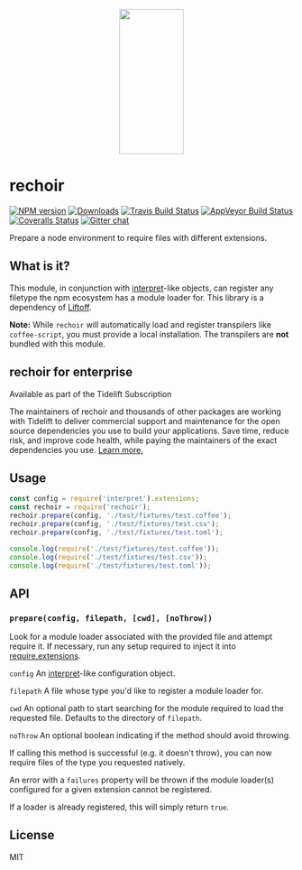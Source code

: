 <p align="center">
  <a href="http://gulpjs.com">
    <img height="257" width="114" src="https://raw.githubusercontent.com/gulpjs/artwork/master/gulp-2x.png">
  </a>
</p>

# rechoir

[![NPM version][npm-image]][npm-url] [![Downloads][downloads-image]][npm-url] [![Travis Build Status][travis-image]][travis-url] [![AppVeyor Build Status][appveyor-image]][appveyor-url] [![Coveralls Status][coveralls-image]][coveralls-url] [![Gitter chat][gitter-image]][gitter-url]

Prepare a node environment to require files with different extensions.

## What is it?

This module, in conjunction with [interpret]-like objects, can register any filetype the npm ecosystem has a module loader for. This library is a dependency of [Liftoff].

**Note:** While `rechoir` will automatically load and register transpilers like `coffee-script`, you must provide a local installation. The transpilers are **not** bundled with this module.


## rechoir for enterprise

Available as part of the Tidelift Subscription

The maintainers of rechoir and thousands of other packages are working with Tidelift to deliver commercial support and maintenance for the open source dependencies you use to build your applications. Save time, reduce risk, and improve code health, while paying the maintainers of the exact dependencies you use. [Learn more.](https://tidelift.com/subscription/pkg/npm-rechoir?utm_source=npm-rechoir&utm_medium=referral&utm_campaign=enterprise&utm_term=repo)


## Usage

```js
const config = require('interpret').extensions;
const rechoir = require('rechoir');
rechoir.prepare(config, './test/fixtures/test.coffee');
rechoir.prepare(config, './test/fixtures/test.csv');
rechoir.prepare(config, './test/fixtures/test.toml');

console.log(require('./test/fixtures/test.coffee'));
console.log(require('./test/fixtures/test.csv'));
console.log(require('./test/fixtures/test.toml'));
```

## API

### `prepare(config, filepath, [cwd], [noThrow])`

Look for a module loader associated with the provided file and attempt require it.  If necessary, run any setup required to inject it into [require.extensions](http://nodejs.org/api/globals.html#globals_require_extensions).

`config` An [interpret]-like configuration object.

`filepath` A file whose type you'd like to register a module loader for.

`cwd` An optional path to start searching for the module required to load the requested file.  Defaults to the directory of `filepath`.

`noThrow` An optional boolean indicating if the method should avoid throwing.

If calling this method is successful (e.g. it doesn't throw), you can now require files of the type you requested natively.

An error with a `failures` property will be thrown if the module loader(s) configured for a given extension cannot be registered.

If a loader is already registered, this will simply return `true`.

## License

MIT

[interpret]: http://github.com/gulpjs/interpret
[Liftoff]: http://github.com/gulpjs/liftoff

[downloads-image]: http://img.shields.io/npm/dm/rechoir.svg
[npm-url]: https://www.npmjs.com/package/rechoir
[npm-image]: http://img.shields.io/npm/v/rechoir.svg

[travis-url]: https://travis-ci.org/gulpjs/rechoir
[travis-image]: http://img.shields.io/travis/gulpjs/rechoir.svg?label=travis-ci

[appveyor-url]: https://ci.appveyor.com/project/gulpjs/rechoir
[appveyor-image]: https://img.shields.io/appveyor/ci/gulpjs/rechoir.svg?label=appveyor

[coveralls-url]: https://coveralls.io/r/gulpjs/rechoir
[coveralls-image]: http://img.shields.io/coveralls/gulpjs/rechoir/master.svg

[gitter-url]: https://gitter.im/gulpjs/gulp
[gitter-image]: https://badges.gitter.im/gulpjs/gulp.svg

